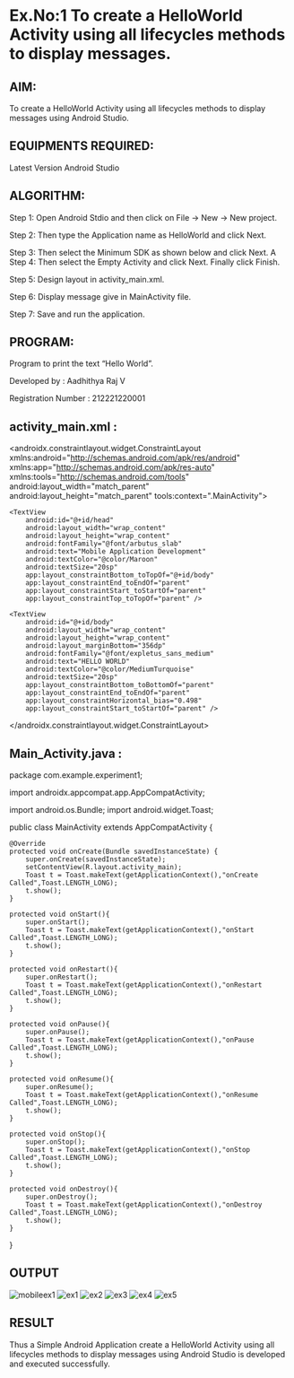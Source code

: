 # Ex.No:1 To create a HelloWorld Activity using all lifecycles methods to display messages.


## AIM:

To create a HelloWorld Activity using all lifecycles methods to display messages using Android Studio.

## EQUIPMENTS REQUIRED:

Latest Version Android Studio

## ALGORITHM:

Step 1: Open Android Stdio and then click on File -> New -> New project.

Step 2: Then type the Application name as HelloWorld and click Next. 

Step 3: Then select the Minimum SDK as shown below and click Next.
A
Step 4: Then select the Empty Activity and click Next. Finally click Finish.

Step 5: Design layout in activity_main.xml.

Step 6: Display message give in MainActivity file.

Step 7: Save and run the application.

## PROGRAM:

Program to print the text “Hello World”.

Developed by : Aadhithya Raj V

Registration Number : 212221220001

## activity_main.xml :

<?xml version="1.0" encoding="utf-8"?>
<androidx.constraintlayout.widget.ConstraintLayout xmlns:android="http://schemas.android.com/apk/res/android"
    xmlns:app="http://schemas.android.com/apk/res-auto"
    xmlns:tools="http://schemas.android.com/tools"
    android:layout_width="match_parent"
    android:layout_height="match_parent"
    tools:context=".MainActivity">

    <TextView
        android:id="@+id/head"
        android:layout_width="wrap_content"
        android:layout_height="wrap_content"
        android:fontFamily="@font/arbutus_slab"
        android:text="Mobile Application Development"
        android:textColor="@color/Maroon"
        android:textSize="20sp"
        app:layout_constraintBottom_toTopOf="@+id/body"
        app:layout_constraintEnd_toEndOf="parent"
        app:layout_constraintStart_toStartOf="parent"
        app:layout_constraintTop_toTopOf="parent" />

    <TextView
        android:id="@+id/body"
        android:layout_width="wrap_content"
        android:layout_height="wrap_content"
        android:layout_marginBottom="356dp"
        android:fontFamily="@font/expletus_sans_medium"
        android:text="HELLO WORLD"
        android:textColor="@color/MediumTurquoise"
        android:textSize="20sp"
        app:layout_constraintBottom_toBottomOf="parent"
        app:layout_constraintEnd_toEndOf="parent"
        app:layout_constraintHorizontal_bias="0.498"
        app:layout_constraintStart_toStartOf="parent" />
</androidx.constraintlayout.widget.ConstraintLayout>

## Main_Activity.java : 

package com.example.experiment1;

import androidx.appcompat.app.AppCompatActivity;

import android.os.Bundle;
import android.widget.Toast;

public class MainActivity extends AppCompatActivity {

    @Override
    protected void onCreate(Bundle savedInstanceState) {
        super.onCreate(savedInstanceState);
        setContentView(R.layout.activity_main);
        Toast t = Toast.makeText(getApplicationContext(),"onCreate Called",Toast.LENGTH_LONG);
        t.show();
    }

    protected void onStart(){
        super.onStart();
        Toast t = Toast.makeText(getApplicationContext(),"onStart Called",Toast.LENGTH_LONG);
        t.show();
    }

    protected void onRestart(){
        super.onRestart();
        Toast t = Toast.makeText(getApplicationContext(),"onRestart Called",Toast.LENGTH_LONG);
        t.show();
    }

    protected void onPause(){
        super.onPause();
        Toast t = Toast.makeText(getApplicationContext(),"onPause Called",Toast.LENGTH_LONG);
        t.show();
    }

    protected void onResume(){
        super.onResume();
        Toast t = Toast.makeText(getApplicationContext(),"onResume Called",Toast.LENGTH_LONG);
        t.show();
    }

    protected void onStop(){
        super.onStop();
        Toast t = Toast.makeText(getApplicationContext(),"onStop Called",Toast.LENGTH_LONG);
        t.show();
    }

    protected void onDestroy(){
        super.onDestroy();
        Toast t = Toast.makeText(getApplicationContext(),"onDestroy Called",Toast.LENGTH_LONG);
        t.show();
    }
}

## OUTPUT

![mobileex1](https://github.com/AadhithyaRaj/Mobile-Application-Development/assets/128829484/95916576-0c69-4d76-8e21-4ba4766fb116)
![ex1](https://github.com/AadhithyaRaj/Mobile-Application-Development/assets/128829484/b6dd4da4-5e40-4a22-b80f-946feba8676c)
![ex2](https://github.com/AadhithyaRaj/Mobile-Application-Development/assets/128829484/9504691a-3147-4cac-8a84-96135db7dd18)
![ex3](https://github.com/AadhithyaRaj/Mobile-Application-Development/assets/128829484/46f12c8f-c1b1-4c9f-b3cb-138c6f41746a)
![ex4](https://github.com/AadhithyaRaj/Mobile-Application-Development/assets/128829484/173469a9-0ebd-4fc0-92d5-f493945b6393)
![ex5](https://github.com/AadhithyaRaj/Mobile-Application-Development/assets/128829484/65cbbf79-49b2-4082-8d4f-1eb63f301c07)


## RESULT
Thus a Simple Android Application create a HelloWorld Activity using all lifecycles methods to display messages using Android Studio is developed and executed successfully.
